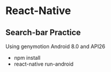 # React-Native

## Search-bar Practice

Using genymotion Android 8.0 and API26

* npm install
* react-native run-android